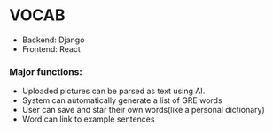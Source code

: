 # VOCAB

- Backend: Django
- Frontend: React

### Major functions:

- Uploaded pictures can be parsed as text using AI.
- System can automatically generate a list of GRE words
- User can save and star their own words(like a personal dictionary)
- Word can link to example sentences

